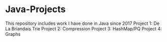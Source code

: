 # Java-Projects
This repository includes work I have done in Java since 2017
Project 1: De La Briandais Trie
Project 2: Compression
Project 3: HashMap/PQ
Project 4: Graphs
